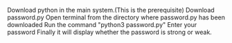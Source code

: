 Download python in the main system.(This is the prerequisite)
Download password.py
Open terminal from the directory where password.py has been downloaded
Run the command "python3 password.py"
Enter your password
Finally it will display whether the password is strong or weak. 
